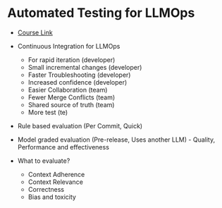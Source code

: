 # Automated Testing for LLMOps

- [Course Link](https://learn.deeplearning.ai/courses/automated-testing-llmops)

- Continuous Integration for LLMOps 
	- For rapid iteration (developer)
	- Small incremental changes  (developer)
	- Faster Troubleshooting  (developer)
	- Increased confidence (developer)
	- Easier Collaboration (team)
	- Fewer Merge Conflicts (team)
	- Shared source of truth (team)
	- More test (te)

 
 - Rule based evaluation (Per Commit, Quick)
 - Model graded evaluation (Pre-release, Uses another LLM)
		- Quality, Performance and effectiveness 

- What to evaluate?
	- Context Adherence 
	- Context Relevance 
	- Correctness 
	- Bias and toxicity 
  
